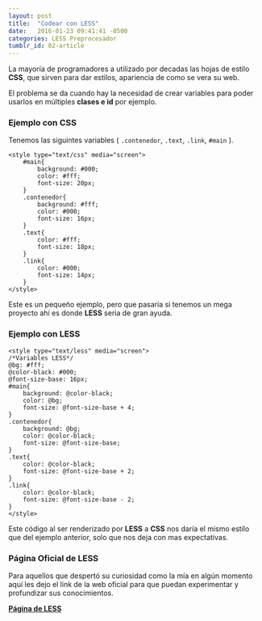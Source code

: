 ```yaml
---
layout: post
title:  "Codear con LESS"
date:   2016-01-23 09:41:41 -0500
categories: LESS Preprocesador
tumblr_id: 02-article
---
```

La mayoría de programadores a utilizado por decadas las hojas de estilo <strong>CSS</strong>, que sirven para dar estilos, apariencia de como se vera su web.

El problema se da cuando hay la necesidad de crear variables para poder usarlos en múltiples <strong>clases e id</strong> por ejemplo.

<h3>Ejemplo con CSS</h3>
Tenemos las siguintes variables ( <code>.contenedor</code>, <code>.text</code>, <code>.link</code>, <code>#main</code> ).
<pre><code class="css">&#60;style type="text/css" media="screen"&#62;
	#main{
		background: #000;
		color: #fff;
		font-size: 20px;
	}
	.contenedor{
		background: #fff;
		color: #000;
		font-size: 16px;
	}
	.text{
		color: #fff;
		font-size: 18px;
	}
	.link{
		color: #000;
		font-size: 14px;
	}
&#60;/style&#62;</code></pre>

Este es un pequeño ejemplo, pero que pasaría si tenemos un mega proyecto ahí es donde <strong>LESS</strong> seria de gran ayuda.

<h3>Ejemplo con LESS</h3>

<pre><code class="css">&#60;style type="text/less" media="screen"&#62;
/*Variables LESS*/
@bg: #fff;
@color-black: #000;
@font-size-base: 16px;
#main{
	background: @color-black;
	color: @bg;
	font-size: @font-size-base + 4;
}
.contenedor{
	background: @bg;
	color: @color-black;
	font-size: @font-size-base;
}
.text{
	color: @color-black;
	font-size: @font-size-base + 2;
}
.link{
	color: @color-black;
	font-size: @font-size-base - 2;
}
&#60;/style&#62;</code></pre>

Este código al ser renderizado por <strong>LESS</strong> a <strong>CSS</strong> nos daría el mismo estilo que del ejemplo anterior, solo que nos deja con mas expectativas.

<h3>Página Oficial de LESS</h3>

Para aquellos que despertó su curiosidad como la mía en algún momento aquí les dejo el link de la web oficial para que puedan experimentar y profundizar sus conocimientos.

<a class="btn btn-link" href="http://lesscss.org/" target="_blank"><strong>Página de LESS</strong></a>